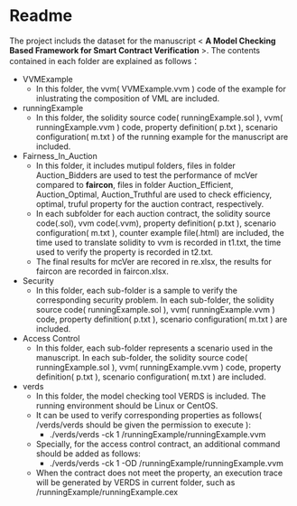 # Readme

The project includs the dataset for the manuscript  < **A Model Checking Based Framework for Smart Contract Verification** >. The contents contained in each folder are explained as follows：

- VVMExample
  - In this folder, the vvm( VVMExample.vvm ) code of the example for inlustrating the composition of VML are included.
- runningExample
  - In this folder, the solidity source code( runningExample.sol ), vvm( runningExample.vvm ) code, property definition( p.txt ), scenario configuration( m.txt ) of the running example for the manuscript are included.
- Fairness_In_Auction
  - In this folder, it includes mutipul folders, files in folder Auction_Bidders are used to test the performance of mcVer compared to **faircon**, files in folder Auction_Efficient, Auction_Optimal, Auction_Truthful are used to check efficiency, optimal, truful property for the auction contract, respectively.
  - In each subfolder for each auction contract, the solidity source code(.sol), vvm code(.vvm), property definition( p.txt ), scenario configuration( m.txt ), counter example file(.html) are included, the time used to translate solidity to vvm is recorded in t1.txt, the time used to verify the property is recorded in t2.txt.
  - The final results for mcVer are recored in re.xlsx, the results for faircon are recorded in faircon.xlsx.
- Security
  - In this folder, each sub-folder is a sample to verify the corresponding security problem. In each sub-folder, the solidity source code( runningExample.sol ), vvm( runningExample.vvm ) code, property definition( p.txt ), scenario configuration( m.txt ) are included.
- Access Control
  - In this folder, each sub-folder represents a scenario used in the manuscript. In each sub-folder,  the solidity source code( runningExample.sol ), vvm( runningExample.vvm ) code, property definition( p.txt ), scenario configuration( m.txt ) are included.
- verds
  - In this folder, the model checking tool VERDS is included. The running environment should be Linux or CentOS.
  - It can be used to verify corresponding properties as follows( /verds/verds should be given the permission to execute ):
    - ./verds/verds -ck 1 /runningExample/runningExample.vvm
  - Specially, for the access control contract, an additional command should be added as follows:
    - ./verds/verds -ck 1 -OD  /runningExample/runningExample.vvm
  - When the contract does not meet the property, an execution trace will be generated by VERDS in current folder, such as  /runningExample/runningExample.cex
